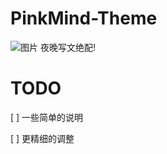 # PinkMind-Theme
![图片](https://user-images.githubusercontent.com/45514446/146023263-1096d3c5-5a5d-4777-b2b7-5a40a4e2a9c5.png)
夜晚写文绝配!
# TODO 
[ ] 一些简单的说明 

[ ] 更精细的调整 


